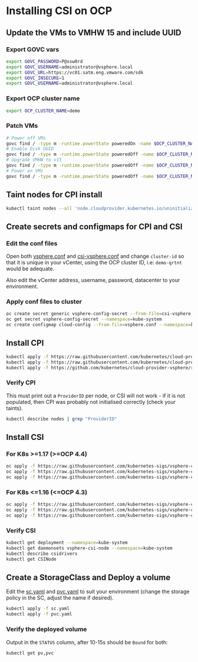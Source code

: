 # Installing CSI on OCP

## Update the VMs to VMHW 15 and include UUID

### Export GOVC vars

```sh
export GOVC_PASSWORD=P@ssw0rd                                                                                              
export GOVC_USERNAME=administrator@vsphere.local
export GOVC_URL=https://vc01.satm.eng.vmware.com/sdk
export GOVC_INSECURE=1
export GOVC_USERNAME=administrator@vsphere.local
```

### Export OCP cluster name

```sh
export OCP_CLUSTER_NAME=demo
```

### Patch VMs

```sh
# Power off VMs
govc find / -type m -runtime.powerState poweredOn -name $OCP_CLUSTER_NAME-'*' | xargs -L 1 govc vm.power -off $1
# Enable Disk UUID
govc find / -type m -runtime.powerState poweredOff -name $OCP_CLUSTER_NAME-'*' | xargs -L 1 govc vm.change -e="disk.enableUUID=1" -vm $1
# Upgrade VMHW to v15
govc find / -type m -runtime.powerState poweredOff -name $OCP_CLUSTER_NAME-'*' | xargs -L 1 govc vm.upgrade -version=15 -vm $1
# Power on VMs
govc find / -type m -runtime.powerState poweredOff -name $OCP_CLUSTER_NAME-'*' | grep -v rhcos | xargs -L 1 govc vm.power -on $1
```

## Taint nodes for CPI install

```sh
kubectl taint nodes --all 'node.cloudprovider.kubernetes.io/uninitialized=true:NoSchedule'
```

## Create secrets and configmaps for CPI and CSI

### Edit the conf files

Open both [vsphere.conf](./vsphere.conf) and [csi-vsphere.conf](csi-vsphere.conf) and change `cluster-id` so that it is unique in your vCenter, using the OCP cluster ID, i.e: `demo-qrtnt` would be adequate.

Also edit the vCenter address, username, password, datacenter to your environment.

### Apply conf files to cluster

```sh
oc create secret generic vsphere-config-secret --from-file=csi-vsphere.conf --namespace=kube-system
oc get secret vsphere-config-secret --namespace=kube-system
oc create configmap cloud-config --from-file=vsphere.conf --namespace=kube-system
```

## Install CPI

```sh
kubectl apply -f https://raw.githubusercontent.com/kubernetes/cloud-provider-vsphere/master/manifests/controller-manager/cloud-controller-manager-roles.yaml
kubectl apply -f https://raw.githubusercontent.com/kubernetes/cloud-provider-vsphere/master/manifests/controller-manager/cloud-controller-manager-role-bindings.yaml
kubectl apply -f https://github.com/kubernetes/cloud-provider-vsphere/raw/master/manifests/controller-manager/vsphere-cloud-controller-manager-ds.yaml
```

### Verify CPI

This must print out a `ProviderID` per node, or CSI will not work - if it is not populated, then CPI was probably not initialised correctly (check your taints).

```sh
kubectl describe nodes | grep "ProviderID"
```

## Install CSI

### For K8s >=1.17 (>=OCP 4.4)

```sh
oc apply -f https://raw.githubusercontent.com/kubernetes-sigs/vsphere-csi-driver/master/manifests/v2.1.0/vsphere-7.0u1/rbac/vsphere-csi-controller-rbac.yaml
oc apply -f https://raw.githubusercontent.com/kubernetes-sigs/vsphere-csi-driver/master/manifests/v2.1.0/vsphere-7.0u1/deploy/vsphere-csi-node-ds.yaml
oc apply -f https://raw.githubusercontent.com/kubernetes-sigs/vsphere-csi-driver/master/manifests/v2.1.0/vsphere-7.0u1/deploy/vsphere-csi-controller-deployment.yaml
```

### For K8s <=1.16 (<=OCP 4.3)

```sh
oc apply -f https://raw.githubusercontent.com/kubernetes-sigs/vsphere-csi-driver/master/manifests/v1.0.3/rbac/vsphere-csi-controller-rbac.yaml
oc apply -f https://raw.githubusercontent.com/kubernetes-sigs/vsphere-csi-driver/master/manifests/v1.0.3/deploy/vsphere-csi-node-ds.yaml
oc apply -f https://raw.githubusercontent.com/kubernetes-sigs/vsphere-csi-driver/master/manifests/v1.0.3/deploy/vsphere-csi-controller-ss.yaml
```

### Verify CSI

```sh
kubectl get deployment --namespace=kube-system
kubectl get daemonsets vsphere-csi-node --namespace=kube-system
kubectl describe csidrivers
kubectl get CSINode
```

## Create a StorageClass and Deploy a volume

Edit the [sc.yaml](./sc.yaml) and [pvc.yaml](./pvc.yaml) to suit your environment (change the storage policy in the SC, adjust the name if desired).

```sh
kubectl apply -f sc.yaml
kubectl apply -f pvc.yaml
```

### Verify the deployed volume

Output in the `STATUS` column, after 10-15s should be `Bound` for both:

```sh
kubectl get pv,pvc
```
